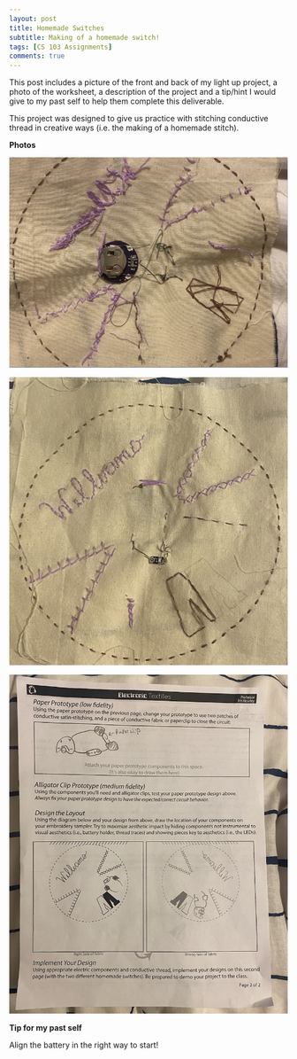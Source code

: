 ```yaml
---
layout: post
title: Homemade Switches 
subtitle: Making of a homemade switch! 
tags: [CS 103 Assignments]
comments: true
---
```


This post includes a picture of the front and back of my light up project, a photo of the worksheet, a description of the project and a tip/hint I would give to my past self to help them complete this deliverable. 
 
This project was designed to give us practice with stitching conductive thread in creative ways (i.e. the making of a homemade stitch).

**Photos**

![back](https://github.com/iangdp/iangdp.github.io/blob/master/assets/img/Screen%20Shot%202023-03-06%20at%2011.30.04%20PM.png?raw=true)


![front](https://github.com/iangdp/iangdp.github.io/blob/master/assets/img/Screen%20Shot%202023-03-06%20at%2011.30.43%20PM.png?raw=true)


![worksheet](https://github.com/iangdp/iangdp.github.io/blob/master/assets/img/Screen%20Shot%202023-03-06%20at%2011.31.03%20PM.png?raw=true)

**Tip for my past self**

Align the battery in the right way to start! 


